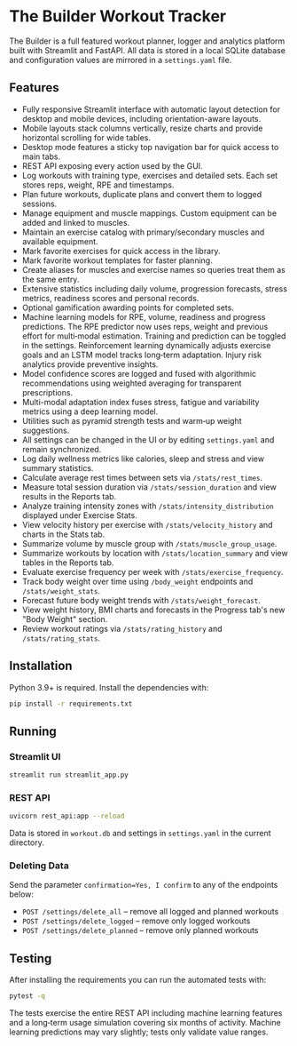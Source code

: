 # The Builder Workout Tracker

The Builder is a full featured workout planner, logger and analytics platform built with Streamlit and FastAPI. All data is stored in a local SQLite database and configuration values are mirrored in a `settings.yaml` file.

## Features

- Fully responsive Streamlit interface with automatic layout detection for desktop and mobile devices, including orientation-aware layouts.
- Mobile layouts stack columns vertically, resize charts and provide horizontal scrolling for wide tables.
- Desktop mode features a sticky top navigation bar for quick access to main tabs.
- REST API exposing every action used by the GUI.
- Log workouts with training type, exercises and detailed sets. Each set stores reps, weight, RPE and timestamps.
- Plan future workouts, duplicate plans and convert them to logged sessions.
- Manage equipment and muscle mappings. Custom equipment can be added and linked to muscles.
- Maintain an exercise catalog with primary/secondary muscles and available equipment.
- Mark favorite exercises for quick access in the library.
- Mark favorite workout templates for faster planning.
- Create aliases for muscles and exercise names so queries treat them as the same entry.
- Extensive statistics including daily volume, progression forecasts, stress metrics, readiness scores and personal records.
- Optional gamification awarding points for completed sets.
- Machine learning models for RPE, volume, readiness and progress predictions. The RPE predictor now uses reps, weight and previous effort for multi‑modal estimation. Training and prediction can be toggled in the settings. Reinforcement learning dynamically adjusts exercise goals and an LSTM model tracks long‑term adaptation. Injury risk analytics provide preventive insights.
- Model confidence scores are logged and fused with algorithmic recommendations using weighted averaging for transparent prescriptions.
- Multi-modal adaptation index fuses stress, fatigue and variability metrics using a deep learning model.
- Utilities such as pyramid strength tests and warm‑up weight suggestions.
- All settings can be changed in the UI or by editing `settings.yaml` and remain synchronized.
- Log daily wellness metrics like calories, sleep and stress and view summary statistics.
- Calculate average rest times between sets via `/stats/rest_times`.
- Measure total session duration via `/stats/session_duration` and view results in the Reports tab.
- Analyze training intensity zones with `/stats/intensity_distribution` displayed under Exercise Stats.
- View velocity history per exercise with `/stats/velocity_history` and charts in the Stats tab.
- Summarize volume by muscle group with `/stats/muscle_group_usage`.
- Summarize workouts by location with `/stats/location_summary` and view tables in the Reports tab.
- Evaluate exercise frequency per week with `/stats/exercise_frequency`.
- Track body weight over time using `/body_weight` endpoints and `/stats/weight_stats`.
- Forecast future body weight trends with `/stats/weight_forecast`.
- View weight history, BMI charts and forecasts in the Progress tab's new "Body Weight" section.
- Review workout ratings via `/stats/rating_history` and `/stats/rating_stats`.

## Installation

Python 3.9+ is required. Install the dependencies with:

```bash
pip install -r requirements.txt
```

## Running

### Streamlit UI

```bash
streamlit run streamlit_app.py
```

### REST API

```bash
uvicorn rest_api:app --reload
```

Data is stored in `workout.db` and settings in `settings.yaml` in the current directory.

### Deleting Data

Send the parameter `confirmation=Yes, I confirm` to any of the endpoints below:

- `POST /settings/delete_all` – remove all logged and planned workouts
- `POST /settings/delete_logged` – remove only logged workouts
- `POST /settings/delete_planned` – remove only planned workouts

## Testing

After installing the requirements you can run the automated tests with:

```bash
pytest -q
```

The tests exercise the entire REST API including machine learning features and a long‑term usage simulation covering six months of activity.
Machine learning predictions may vary slightly; tests only validate value ranges.

